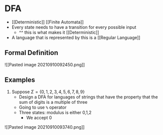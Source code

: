 # DFA
* [[Deterministic]] [[Finite Automata]]
* Every state needs to have a transition for every possible input
	* ^^ this is what makes it [[Deterministic]]
* A language that is represented by this is a [[Regular Language]]

## Formal Definition
![[Pasted image 20210910092450.png]]


## Examples 
1.  Suppose $\Sigma=\{0,1,2,3,4,5,6,7,8,9\}$
	* Design a DFA for languages of strings that have the property that the sum of digits is a multiple of three
	* Going to use `%` operator
	* Three states: modulus is either 0,1,2
		* We accept 0

![[Pasted image 20210910093740.png]]






